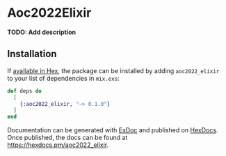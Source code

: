 # Aoc2022Elixir

**TODO: Add description**

## Installation

If [available in Hex](https://hex.pm/docs/publish), the package can be installed
by adding `aoc2022_elixir` to your list of dependencies in `mix.exs`:

```elixir
def deps do
  [
    {:aoc2022_elixir, "~> 0.1.0"}
  ]
end
```

Documentation can be generated with [ExDoc](https://github.com/elixir-lang/ex_doc)
and published on [HexDocs](https://hexdocs.pm). Once published, the docs can
be found at <https://hexdocs.pm/aoc2022_elixir>.

